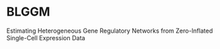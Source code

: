 # BLGGM
Estimating Heterogeneous Gene Regulatory Networks from Zero-Inflated Single-Cell Expression Data

